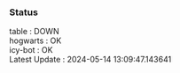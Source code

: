 ### Status


table : DOWN  
hogwarts : OK  
icy-bot : OK  
Latest Update : 2024-05-14 13:09:47.143641
